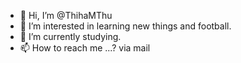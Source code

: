 - 👋 Hi, I’m @ThihaMThu
- 👀 I’m interested in learning new things and football.
- 🌱 I’m currently studying.
- 📫 How to reach me ...? via mail

<!---
ThihaMThu/ThihaMThu is a ✨ special ✨ repository because its `README.md` (this file) appears on your GitHub profile.
You can click the Preview link to take a look at your changes.
--->
